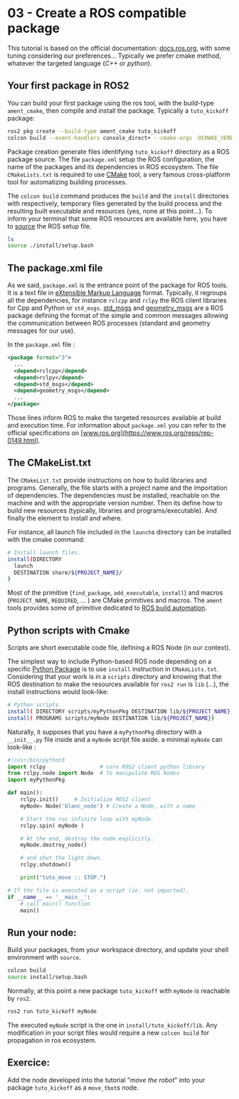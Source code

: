 # 03 - Create a ROS compatible package

This tutorial is based on the official documentation: [docs.ros.org](https://docs.ros.org),
with some tuning considering our preferences...
Typically we prefer cmake method, whatever the targeted language (_C++_ or _python_).

## Your first package in ROS2

You can build your first package using the ros tool, with the build-type `ament_cmake`, then compile and install the package.
Typically a `tuto_kickoff` package:

```sh
ros2 pkg create --build-type ament_cmake tuto_kickoff
colcon build --event-handlers console_direct+ --cmake-args -DCMAKE_VERBOSE_MAKEFILE=ON --packages-select tuto_kickoff
```

Package creation generate files identifying `tuto_kickoff` directory as a ROS package source.
The file `package.xml` setup the ROS configuration, the name of the packages and its dependencies in ROS ecosystem. 
The file `CMakeLists.txt` is required to use [CMake](https://en.wikipedia.org/wiki/CMake) tool, a very famous cross-platform tool for automatizing building processes.

The `colcon build` command produces the `build` and the `install` directories with respectively, temporary files generated by the build process and the resulting built executable and resources (yes, none at this point...).
To inform your terminal that some ROS resources are available here, you have to [source](https://linuxcommand.org/lc3_man_pages/sourceh.html) the ROS setup file. 

```sh
ls
source ./install/setup.bash
```

## The package.xml file

As we said, `package.xml` is the entrance point of the package for ROS tools.
It is a text file in [eXtensible Markup Language](https://fr.wikipedia.org/wiki/Extensible_Markup_Language) format.
Typically, it regroups all the dependencies, for instance `rclcpp` and `rclpy` the ROS client libraries for Cpp and Python or `std_msgs`.
[std_msgs](https://index.ros.org/p/std_msgs) and [geometry_msgs](https://index.ros.org/p/geometry_msgs) are a ROS package defining the format of the simple and common messages allowing the communication between ROS processes (standard and geometry messages for our use).

In the `package.xml` file :

```xml
<package format="3">
  ...
  <depend>rclcpp</depend>
  <depend>rclpy</depend>
  <depend>std_msgs</depend>
  <depend>geometry_msgs</depend>
  ...
</package>
```

Those lines inform ROS to make the targeted resources available at build and execution time.
For information about `package.xml` you can refer to the official specifications on [www.ros.org](https://www.ros.org/reps/rep-0149.html).


## The CMakeList.txt 

The `CMakeList.txt` provide instructions on how to build libraries and programs.
Generally, the file starts with a project name and the importation of dependencies.
The dependencies must be installed, reachable on the machine and with the appropriate version number.
Then its define how to build new resources (typically, libraries and programs/executable).
And finally the element to install and where.

For instance, all launch file included in the `launch`s directory can be installed with the cmake command: 

```sh
# Install launch files.
install(DIRECTORY
  launch
  DESTINATION share/${PROJECT_NAME}/
)
```

Most of the primitive (`find_package`, `add_executable`, `install`) and macros (`PROJECT_NAME`, `REQUIRED`, ... ) are CMake primitives and macros.
The `ament` tools provides some of primitive dedicated to [ROS build automation](https://docs.ros.org/en/foxy/How-To-Guides/Ament-CMake-Documentation.html).


## Python scripts with Cmake

Scripts are short executable code file, defining a ROS Node (in our context).

The simplest way to include Python-based ROS node depending on a specific [Python Package](https://docs.python.org/3/glossary.html#term-package) is to use `install` instruction in `CMakeLists.txt`.
Considering that your work is in a `scripts` directory and knowing that the ROS destination to make the resources available for `ros2 run` is `lib` (...),
the install instructions would look-like:

```sh
# Python scripts
install( DIRECTORY scripts/myPythonPkg DESTINATION lib/${PROJECT_NAME})
install( PROGRAMS scripts/myNode DESTINATION lib/${PROJECT_NAME})
```

Naturally, it supposes that you have a `myPythonPkg` directory with a `__init__.py` file inside
and a `myNode` script file aside. 
a minimal `myNode` can look-like : 

```python
#!/usr/bin/python3
import rclpy                 # core ROS2 client python library
from rclpy.node import Node  # To manipulate ROS Nodes
import myPythonPkg

def main():
    rclpy.init()     # Initialize ROS2 client
    myNode= Node('blanc_node') # Create a Node, with a name         

    # Start the ros infinite loop with myNode.
    rclpy.spin( myNode )

    # At the end, destroy the node explicitly.
    myNode.destroy_node()

    # and shut the light down.
    rclpy.shutdown()

    print("tuto_move :: STOP.")

# If the file is executed as a script (ie. not imported).
if __name__ == '__main__':
    # call main() function
    main()
```

## Run your node:

Build your packages, from your workspace directory, and update your shell environment with `source`.

```sh
colcon build
source install/setup.bash
```

Normally, at this point a new package `tuto_kickoff` with `myNode` is reachable by `ros2`. 

```sh
ros2 run tuto_kickoff myNode
```

The executed `myNode` script is the one in `install/tuto_kickoff/lib`.
Any modification in your script files would require a new `colcon build` for propagation in ros ecosystem.

## Exercice:

Add the node developed into the tutorial "_move the robot_" into your package `tuto_kickoff` as a `move_tbot`s node.

<!--
## Terminate the exercise

- Create a node `move_1m` at the appropriate location that will integrate the code for moving the tbot 1 meter forward.

We want the `move_1m` to move the robot for one meter then stop automatically.
To do that your node requires a new timer at the approximate time required to perform the movement with a new callback function to stop the robot.

To notice that the robot will stop but not necessarily the node.
To stop the control program, one of the solutions is to take control on the infinite loop.
# This would be performed by replacing the call to `spin` by a call to `spin_until_future_complete` (cf. [init/shutdown doc](https://docs.ros2.org/latest/api/rclpy/api/init_shutdown.html)).
A simple way to take control is to use a sequential call to `spin_once()` rather than a blocking call to `spin()`, typically into a `while rclpy.ok() :` loop.
Then you can define your own stop condition, the fact that the node terminate its job or not.

```python
# rclpy.spin(move)
while rclpy.ok() and move.isMoving() :
    rclpy.spin_once(move)
```

Do not forget to add the `isMoving` method to `MoveNode`.

## Going further

The _node/topic_ pattern is dedicated to a continuous process. 
ROS propose an action tool to define one shot behavior.
Use this tool to define the `move_1m` [action](https://docs.ros.org/en/foxy/Tutorials/Intermediate/Writing-an-Action-Server-Client/Py.html).
Use the action parameters to set the distance (1 meter per default).

We want 3 new actions: `turn_left`, `turn_right` and `rear`.
-->
